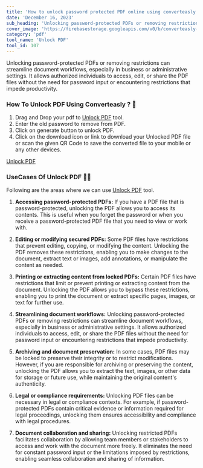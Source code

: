 ```yaml
---
title: 'How to unlock password protected PDF online using converteasly ?'
date: 'December 16, 2023'
sub_heading: 'Unlocking password-protected PDFs or removing restrictions can streamline document workflows, especially in business or administrative settings.'
cover_image: 'https://firebasestorage.googleapis.com/v0/b/converteasly-a81f8.appspot.com/o/images%2Fc99e99s84-unlock-pdf.jpg?alt=media&token=6be4b24d-67ed-443f-b593-d4a299996e00'
category: 'pdf'
tool_name: 'Unlock PDF'
tool_id: 107
---
```


Unlocking password-protected PDFs or removing restrictions can streamline document workflows, especially in business or administrative settings. It allows authorized individuals to access, edit, or share the PDF files without the need for password input or encountering restrictions that impede productivity.

### How To Unlock PDF Using Converteasly ? 🌄

1. Drag and Drop your pdf to [Unlock PDF](https://www.converteasly.com/uploads/unlock-pdf/107) tool.
2. Enter the old password to remove from PDF.
3. Click on generate button to unlock PDF.
4. Click on the download icon or link to download your Unlocked PDF file or scan the given QR Code to save the converted file to your mobile or any other devices.

<a class="btn" href='https://www.converteasly.com/uploads/unlock-pdf/107'>Unlock PDF</a>

### UseCases Of Unlock PDF 🙇‍♀️

Following are the areas where we can use [Unlock PDF](https://www.converteasly.com/uploads/unlock-pdf/107) tool.

1. **Accessing password-protected PDFs:** If you have a PDF file that is password-protected, unlocking the PDF allows you to access its contents. This is useful when you forget the password or when you receive a password-protected PDF file that you need to view or work with.

2. **Editing or modifying secured PDFs:** Some PDF files have restrictions that prevent editing, copying, or modifying the content. Unlocking the PDF removes these restrictions, enabling you to make changes to the document, extract text or images, add annotations, or manipulate the content as needed.

3. **Printing or extracting content from locked PDFs:** Certain PDF files have restrictions that limit or prevent printing or extracting content from the document. Unlocking the PDF allows you to bypass these restrictions, enabling you to print the document or extract specific pages, images, or text for further use.

4. **Streamlining document workflows:** Unlocking password-protected PDFs or removing restrictions can streamline document workflows, especially in business or administrative settings. It allows authorized individuals to access, edit, or share the PDF files without the need for password input or encountering restrictions that impede productivity.

5. **Archiving and document preservation:** In some cases, PDF files may be locked to preserve their integrity or to restrict modifications. However, if you are responsible for archiving or preserving the content, unlocking the PDF allows you to extract the text, images, or other data for storage or future use, while maintaining the original content's authenticity.

6. **Legal or compliance requirements:** Unlocking PDF files can be necessary in legal or compliance contexts. For example, if password-protected PDFs contain critical evidence or information required for legal proceedings, unlocking them ensures accessibility and compliance with legal procedures.

7. **Document collaboration and sharing:** Unlocking restricted PDFs facilitates collaboration by allowing team members or stakeholders to access and work with the document more freely. It eliminates the need for constant password input or the limitations imposed by restrictions, enabling seamless collaboration and sharing of information.

